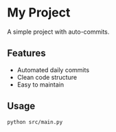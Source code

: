 # My Project

A simple project with auto-commits.

## Features
- Automated daily commits
- Clean code structure
- Easy to maintain

## Usage
```bash
python src/main.py
```
